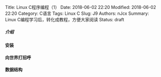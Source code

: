 Title: Linux C程序编程（1）
Date: 2018-06-02 22:20
Modified: 2018-06-02 22:20
Category: C语言
Tags: Linux C
Slug: J9
Authors: nJcx
Summary: Linux C编程学习后，转化成教程，方便大家阅读
Status: draft


##### 介绍

#### 安装

#### 向世界打招呼

####  数据结构




